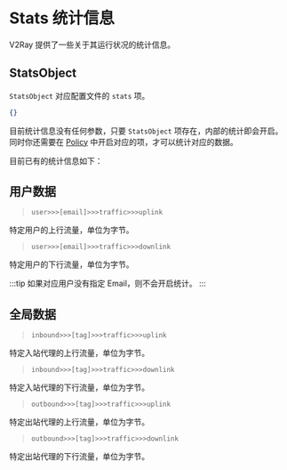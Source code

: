 # Stats 统计信息

V2Ray 提供了一些关于其运行状况的统计信息。

## StatsObject

`StatsObject` 对应配置文件的 `stats` 项。

```json
{}
```

目前统计信息没有任何参数，只要 `StatsObject` 项存在，内部的统计即会开启。同时你还需要在 [Policy](policy.md) 中开启对应的项，才可以统计对应的数据。

目前已有的统计信息如下：

## 用户数据

> `user>>>[email]>>>traffic>>>uplink`

特定用户的上行流量，单位为字节。

> `user>>>[email]>>>traffic>>>downlink`

特定用户的下行流量，单位为字节。

:::tip
如果对应用户没有指定 Email，则不会开启统计。
:::

## 全局数据

> `inbound>>>[tag]>>>traffic>>>uplink`

特定入站代理的上行流量，单位为字节。

> `inbound>>>[tag]>>>traffic>>>downlink`

特定入站代理的下行流量，单位为字节。

> `outbound>>>[tag]>>>traffic>>>uplink`

特定出站代理的上行流量，单位为字节。

> `outbound>>>[tag]>>>traffic>>>downlink`

特定出站代理的下行流量，单位为字节。
